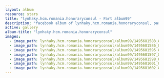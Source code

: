 ```yaml
---
layout: album
resource: stars
title: "lynhaky.hcm.romania.honoraryconsul - Part album99"
description: "facebook album of lynhaky.hcm.romania.honoraryconsul, part album99."
active: gallery
album-title: "lynhaky.hcm.romania.honoraryconsul"
images:
  - image_path: lynhaky.hcm.romania.honoraryconsul/album99/1495681583_8u9a4958.jpg
  - image_path: lynhaky.hcm.romania.honoraryconsul/album99/1495681586_8u9a4961.jpg
  - image_path: lynhaky.hcm.romania.honoraryconsul/album99/1495681595_8u9a4983.jpg
  - image_path: lynhaky.hcm.romania.honoraryconsul/album99/1495681597_8u9a4990.jpg
  - image_path: lynhaky.hcm.romania.honoraryconsul/album99/1495681598_8u9a4994.jpg
  - image_path: lynhaky.hcm.romania.honoraryconsul/album99/1495681601_8u9a5003.jpg
  - image_path: lynhaky.hcm.romania.honoraryconsul/album99/1495681602_8u9a5007.jpg
---
```

